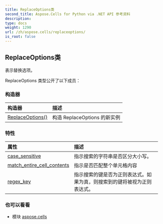 ```yaml
---
title: ReplaceOptions类
second_title: Aspose.Cells for Python via .NET API 参考资料
description:
type: docs
weight: 1290
url: /zh/aspose.cells/replaceoptions/
is_root: false
---
```

## ReplaceOptions类
表示替换选项。



ReplaceOptions 类型公开了以下成员：

### 构造器
|构造器|描述|
| :- | :- |
| [ReplaceOptions()](/cells/python-net/zh/aspose.cells/replaceoptions/__init__/#) |构造 ReplaceOptions 的新实例|


### 特性
|属性|描述|
| :- | :- |
| [case_sensitive](/cells/python-net/zh/aspose.cells/replaceoptions/case_sensitive) |指示搜索的字符串是否区分大小写。|
| [match_entire_cell_contents](/cells/python-net/zh/aspose.cells/replaceoptions/match_entire_cell_contents) |指示是否匹配整个单元格内容|
| [regex_key](/cells/python-net/zh/aspose.cells/replaceoptions/regex_key) |指示搜索的键是否为正则表达式。如果为真，则搜索到的键将被视为正则表达式。|



### 也可以看看
* 模块 [aspose.cells](..)
